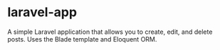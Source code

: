 # laravel-app
A simple Laravel application that allows you to create, edit, and delete posts. Uses the Blade template and Eloquent ORM.